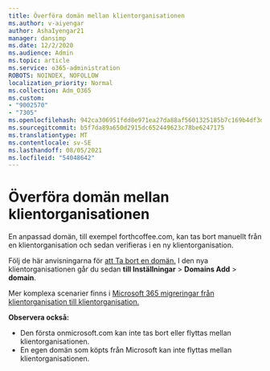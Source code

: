 ```yaml
---
title: Överföra domän mellan klientorganisationen
ms.author: v-aiyengar
author: AshaIyengar21
manager: dansimp
ms.date: 12/2/2020
ms.audience: Admin
ms.topic: article
ms.service: o365-administration
ROBOTS: NOINDEX, NOFOLLOW
localization_priority: Normal
ms.collection: Adm_O365
ms.custom:
- "9002570"
- "7305"
ms.openlocfilehash: 942ca306951fdd8e971ea27da88af5601325185b7c169b4df3dfd9e43e1650c5
ms.sourcegitcommit: b5f7da89a650d2915dc652449623c78be6247175
ms.translationtype: MT
ms.contentlocale: sv-SE
ms.lasthandoff: 08/05/2021
ms.locfileid: "54048642"
---
```

# <a name="transfer-domain-between-tenants"></a>Överföra domän mellan klientorganisationen

En anpassad domän, till exempel forthcoffee.com, kan tas bort manuellt från en klientorganisation och sedan verifieras i en ny klientorganisation.

Följ de här anvisningarna för [att Ta bort en domän.](https://docs.microsoft.com/microsoft-365/admin/get-help-with-domains/remove-a-domain) I den nya klientorganisationen går du sedan **till Inställningar**  >  **Domains Add**  >  **domain**.

Mer komplexa scenarier finns i [Microsoft 365 migreringar från klientorganisation till klientorganisation.](https://docs.microsoft.com/microsoft-365/enterprise/microsoft-365-tenant-to-tenant-migrations)

**Observera också:**
- Den första onmicrosoft.com kan inte tas bort eller flyttas mellan klientorganisationen.
- En egen domän som köpts från Microsoft kan inte flyttas mellan klientorganisationen.